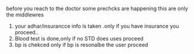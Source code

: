 before you reach to the doctor some prechcks are happening this are only the middlewres

1) your adhar/insurancce info is taken .only if you have insurance you proceed..
2) Blood test is done,only if no STD does uses proceed
3) bp is chekced only if bp is resonalbe the user proceed 
